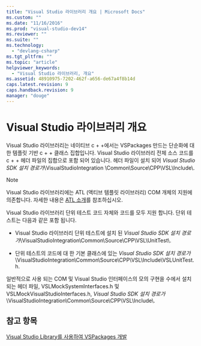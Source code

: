 ```yaml
---
title: "Visual Studio 라이브러리 개요 | Microsoft Docs"
ms.custom: ""
ms.date: "11/16/2016"
ms.prod: "visual-studio-dev14"
ms.reviewer: ""
ms.suite: ""
ms.technology: 
  - "devlang-csharp"
ms.tgt_pltfrm: ""
ms.topic: "article"
helpviewer_keywords: 
  - "Visual Studio 라이브러리, 개요"
ms.assetid: 48910975-7202-462f-a656-de67a4f8b14d
caps.latest.revision: 9
caps.handback.revision: 9
manager: "douge"
---
```

# Visual Studio 라이브러리 개요
Visual Studio 라이브러리는 네이티브 c \+ \+에서는 VSPackages 만드는 단순화에 대 한 템플릿 기반 c \+ \+ 클래스 집합입니다.  Visual Studio 라이브러리 전체 소스 코드를 c \+ \+ 헤더 파일의 집합으로 포함 되어 있습니다.  헤더 파일이 설치 되어  *Visual Studio SDK 설치 경로가*\\VisualStudioIntegration \\Common\\Source\\CPP\\VSL\\Include\\.  
  
> [!NOTE]
>  Visual Studio 라이브러리에는 ATL \(액티브 템플릿 라이브러리\) COM 개체의 지원에 의존합니다.  자세한 내용은 [ATL 소개](../atl/introduction-to-atl.md)를 참조하십시오.  
  
 Visual Studio 라이브러리 단위 테스트 코드 자체와 코드를 모두 지원 합니다.  단위 테스트는 다음과 같은 포함 됩니다.  
  
-   Visual Studio 라이브러리 단위 테스트에 설치 된  *Visual Studio SDK 설치 경로가*\\VisualStudioIntegration\\Common\\Source\\CPP\\VSL\\UnitTest\\.  
  
-   단위 테스트의 코드에 대 한 기본 클래스에 있는  *Visual Studio SDK 설치 경로가*\\VisualStudioIntegration\\Common\\Source\\CPP\\VSL\\Include\\VSLUnitTest.h.  
  
 일반적으로 사용 되는 COM 및 Visual Studio 인터페이스의 모의 구현을 수에서 설치 되는 헤더 파일, VSLMockSystemInterfaces.h 및 VSLMockVisualStudioInterfaces.h,  *Visual Studio SDK 설치 경로가*\\VisualStudioIntegration\\Common\\Source\\CPP\\VSL\\Include\\.  
  
## 참고 항목  
 [Visual Studio Library를 사용하여 VSPackages 개발](../misc/developing-vspackages-by-using-the-visual-studio-library.md)